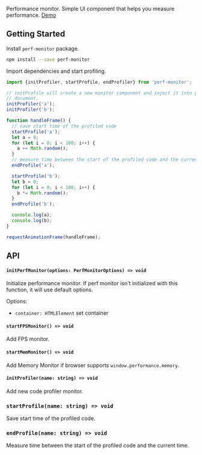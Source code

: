 Performance monitor. Simple UI component that helps you measure performance.
[Demo](http://localvoid.github.io/kivi-dbmonster/)

## Getting Started

Install `perf-monitor` package.

```sh
npm install --save perf-monitor
```

Import dependencies and start profiling.

```js
import {initProfiler, startProfile, endProfiler} from 'perf-monitor';

// initProfile will create a new monitor component and inject it into your
// document.
initProfiler('a');
initProfiler('b');

function handleFrame() {
  // save start time of the profiled code
  startProfile('a');
  let a = 0;
  for (let i = 0; i < 100; i++) {
    a += Math.random();
  }
  // measure time between the start of the profiled code and the current time
  endProfile('a');

  startProfile('b');
  let b = 0;
  for (let i = 0; i < 100; i++) {
    b *= Math.random();
  }
  endProfile('b');

  console.log(a);
  console.log(b);
}

requestAnimationFrame(handleFrame);
```

## API

#### `initPerfMonitor(options: PerfMonitorOptions) => void`

Initialize performance monitor. If perf monitor isn't initialized with this
function, it will use default options.

Options:

 - `container: HTMLElement` set container

#### `startFPSMonitor() => void`

Add FPS monitor.

#### `startMemMonitor() => void`

Add Memory Monitor if browser supports `window.performance.memory`.

#### `initProfiler(name: string) => void`

Add new code profiler monitor.

### `startProfile(name: string) => void`

Save start time of the profiled code.

### `endProfile(name: string) => void`

Measure time between the start of the profiled code and the current time.
